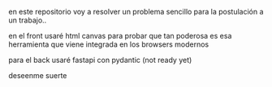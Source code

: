 en este repositorio voy a resolver un problema sencillo para la postulación a un trabajo..

en el front usaré html canvas para probar que tan poderosa es esa herramienta que viene integrada en los browsers modernos

para el back usaré fastapi con pydantic (not ready yet)

deseenme suerte